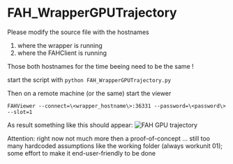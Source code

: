 # FAH_WrapperGPUTrajectory

Please modify the source file with the hostnames

1. where the wrapper is running
2. where the FAHClient is running

Those both hostnames for the time beeing need to be the same !

start the script with
```python FAH_WrapperGPUTrajectory.py```


Then on a remote machine (or the same) start the viewer

```FAHViewer --connect=\<wrapper_hostname\>:36331 --password=\<password\> --slot=1```

As result something like this should appear:
![FAH GPU trajectory](http://imageshack.us/a/img910/339/w1sh5j.jpg)

Attention: right now not much more then a proof-of-concept ... still too many hardcoded assumptions like the working folder (always workunit 01); some effort to make it end-user-friendly to be done
